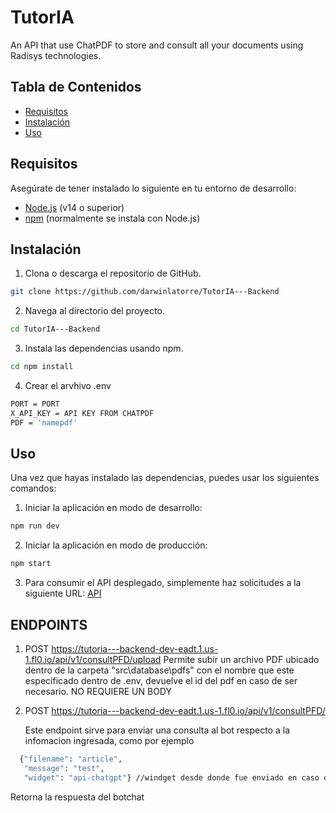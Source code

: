 # TutorIA

An API that use ChatPDF to store and consult all your documents using Radisys technologies.

## Tabla de Contenidos

- [Requisitos](#requisitos)
- [Instalación](#instalación)
- [Uso](#uso)

## Requisitos

Asegúrate de tener instalado lo siguiente en tu entorno de desarrollo:

- [Node.js](https://nodejs.org/) (v14 o superior)
- [npm](https://www.npmjs.com/) (normalmente se instala con Node.js)

## Instalación

1. Clona o descarga el repositorio de GitHub.

```bash
git clone https://github.com/darwinlatorre/TutorIA---Backend
```
2. Navega al directorio del proyecto.
```bash
cd TutorIA---Backend
```
3. Instala las dependencias usando npm.
```bash
cd npm install
```
4. Crear el arvhivo .env

```bash
PORT = PORT
X_API_KEY = API KEY FROM CHATPDF
PDF = 'namepdf'
```

## Uso
Una vez que hayas instalado las dependencias, puedes usar los siguientes comandos:

1. Iniciar la aplicación en modo de desarrollo:
```bash
npm run dev
```
2. Iniciar la aplicación en modo de producción:
```bash
npm start
```
3. Para consumir el API desplegado, simplemente haz solicitudes a la siguiente URL:
[API](https://tutoria---backend-dev-eadt.1.us-1.fl0.io)

## ENDPOINTS
1. POST https://tutoria---backend-dev-eadt.1.us-1.fl0.io/api/v1/consultPFD/upload
   Permite subir un archivo PDF ubicado dentro de la carpeta "src\database\pdfs" con el nombre que este especificado dentro de .env, devuelve el id del pdf en caso de ser necesario. NO REQUIERE UN BODY

2. POST https://tutoria---backend-dev-eadt.1.us-1.fl0.io/api/v1/consultPFD/

   Este endpoint sirve para enviar una consulta al bot respecto a la infomacion ingresada, como por ejemplo

   
```bash
  {"filename": "article",
   "message": "test",
   "widget": "api-chatgpt"} //windget desde donde fue enviado en caso de ser utilizado con Radisys
  ```
   Retorna la respuesta del botchat


